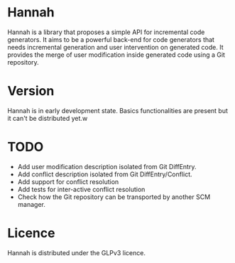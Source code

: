 Hannah
======

Hannah is a library that proposes a simple API for incremental code generators. 
It aims to be a powerful back-end for code generators that needs incremental generation and user intervention on generated code.
It provides the merge of user modification inside generated code using a Git repository.

Version
=======

Hannah is in early development state. Basics functionalities are present but it can't be distributed yet.w

TODO
====

* Add user modification description isolated from Git DiffEntry.
* Add conflict description isolated from Git DiffEntry/Conflict.
* Add support for conflict resolution
* Add tests for inter-active conflict resolution
* Check how the Git repository can be transported by another SCM manager.

Licence
=======

Hannah is distributed under the GLPv3 licence.
